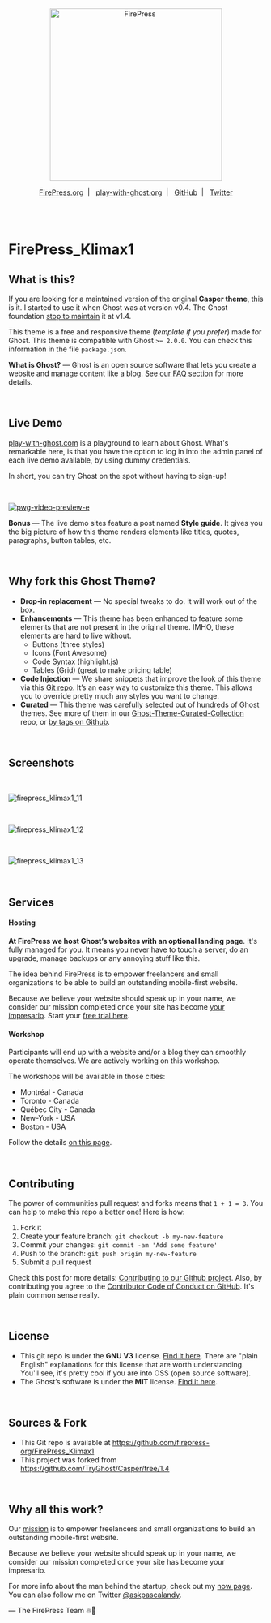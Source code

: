 &nbsp;

<p align="center">
  <a href="https://firepress.org/">
    <img src="https://user-images.githubusercontent.com/6694151/50166045-2cc53000-02b4-11e9-8f7f-5332089ec331.jpg" width="340px" alt="FirePress" />
  </a>
</p>

<p align="center">
    <a href="https://firepress.org/">FirePress.org</a>&nbsp;&nbsp;|&nbsp;&nbsp;
    <a href="https://play-with-ghost.com/">play-with-ghost.org</a>&nbsp;&nbsp;|&nbsp;&nbsp;
    <a href="https://github.com/firepress-org/">GitHub</a>&nbsp;&nbsp;|&nbsp;&nbsp;
    <a href="https://twitter.com/askpascalandy">Twitter</a>
    <br /> <br />
</p>

&nbsp;


# FirePress_Klimax1


## What is this?

If you are looking for a maintained version of the original **Casper theme**, this is it. I started to use it when Ghost was at version v0.4. The Ghost foundation [stop to maintain](https://github.com/TryGhost/Casper/tree/1.4) it at v1.4.

This theme is a free and responsive theme (*template if you prefer*) made for Ghost. This theme is compatible with Ghost `>= 2.0.0`. You can check this information in the file `package.json`.

**What is Ghost?** — Ghost is an open source software that lets you create a website and manage content like a blog. [See our FAQ section](https://firepress.org/en/faq/#what-is-ghost) for more details.

<br>


## Live Demo

[play-with-ghost.com](https://play-with-ghost.com/) is a playground to learn about Ghost. What's remarkable here, is that you have the option to log in into the admin panel of each live demo available, by using dummy credentials.

In short, you can try Ghost on the spot without having to sign-up!

<br>

[![pwg-video-preview-e](https://user-images.githubusercontent.com/6694151/50233512-9bbc8a80-0381-11e9-83bb-f29a67000378.jpg)
](https://play-with-ghost.com/)

**Bonus** — The live demo sites feature a post named **Style guide**. It gives you the big picture of how this theme renders elements like titles, quotes, paragraphs, button tables, etc.

<br>


## Why fork this Ghost Theme?

- **Drop-in replacement** — No special tweaks to do. It will work out of the box.
- **Enhancements** — This theme has been enhanced to feature some elements that are not present in the original theme. IMHO, these elements are hard to live without.
    - Buttons (three styles)
    - Icons (Font Awesome)
    - Code Syntax (highlight.js)
    - Tables (Grid) (great to make pricing table)
- **Code Injection** — We share snippets that improve the look of this theme via this [Git repo](https://github.com/firepress-org/Code-Injection-Ghost). It’s an easy way to customize this theme. This allows you to override pretty much any styles you want to change.
- **Curated** — This theme was carefully selected out of hundreds of Ghost themes. See more of them in our [Ghost-Theme-Curated-Collection ](https://github.com/firepress-org/Ghost-Theme-Curated-Collection/tree/master/01_go) repo, or [by tags on Github](https://github.com/topics/firepress-ghost-theme).

<br>


## Screenshots

<br>

![firepress_klimax1_11](https://user-images.githubusercontent.com/6694151/45920722-ae085480-be76-11e8-9127-8ef026f9f408.jpg)

<br>

![firepress_klimax1_12](https://user-images.githubusercontent.com/6694151/45920723-ae085480-be76-11e8-9381-b13ad275741d.jpg)

<br>

![firepress_klimax1_13](https://user-images.githubusercontent.com/6694151/45920724-ae085480-be76-11e8-828f-bd5b42dfc01d.jpg)

<br>


## Services

#### Hosting

**At FirePress we host Ghost’s websites with an optional landing page**. It's fully managed for you. It means you never have to touch a server, do an upgrade, manage backups or any annoying stuff like this.

The idea behind FirePress is to empower freelancers and small organizations to be able to build an outstanding mobile-first website.

Because we believe your website should speak up in your name, we consider our mission completed once your site has become [your impresario](https://firepress.org/en/why-launching-your-next-website-with-firepress/). Start your [free trial here](https://firepress.org/en/10-day-free-trial/). 

#### Workshop

Participants will end up with a website and/or a blog they can smoothly operate themselves. We are actively working on this workshop.

The workshops will be available in those cities:

- Montréal - Canada
- Toronto - Canada
- Québec City - Canada
- New-York - USA
- Boston - USA

Follow the details [on this page](https://firepress.org/en/workshop/).

<br>


## Contributing

The power of communities pull request and forks means that `1 + 1 = 3`. You can help to make this repo a better one! Here is how:

1. Fork it
2. Create your feature branch: `git checkout -b my-new-feature`
3. Commit your changes: `git commit -am 'Add some feature'`
4. Push to the branch: `git push origin my-new-feature`
5. Submit a pull request

Check this post for more details: [Contributing to our Github project](https://pascalandy.com/blog/contributing-to-our-github-project/). Also, by contributing you agree to the [Contributor Code of Conduct on GitHub](https://pascalandy.com/blog/contributor-code-of-conduct-on-github/). It's plain common sense really.

<br>


## License

- This git repo is under the **GNU V3** license. [Find it here](https://github.com/pascalandy/GNU-GENERAL-PUBLIC-LICENSE/blob/master/LICENSE.md). There are "plain English" explanations for this license that are worth understanding. You'll see, it's pretty cool if you are into OSS (open source software).
- The Ghost’s software is under the **MIT** license. [Find it here](https://ghost.org/license/).

<br>


## Sources & Fork

- This Git repo is available at https://github.com/firepress-org/FirePress_Klimax1
- This project was forked from https://github.com/TryGhost/Casper/tree/1.4


<br>


## Why all this work?

Our [mission](https://firepress.org/en/our-mission/) is to empower freelancers and small organizations to build an outstanding mobile-first website.

Because we believe your website should speak up in your name, we consider our mission completed once your site has become your impresario.

For more info about the man behind the startup, check out my [now page](https://pascalandy.com/blog/now/). You can also follow me on Twitter [@askpascalandy](https://twitter.com/askpascalandy).

— The FirePress Team 🔥📰
